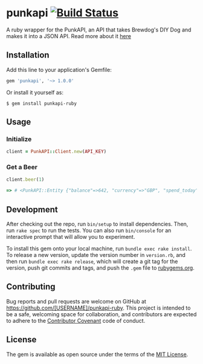 # punkapi [![Build Status](https://travis-ci.org/samjbmason/punkapi-ruby.svg?branch=master)](https://travis-ci.org/samjbmason/punkapi-ruby)

A ruby wrapper for the PunkAPI, an API that takes Brewdog's DIY Dog and makes it into a JSON API. Read more about it [here](https://github.com/samjbmason/punkapi)

## Installation

Add this line to your application's Gemfile:

```ruby
gem 'punkapi', '~> 1.0.0'
```

Or install it yourself as:

```
$ gem install punkapi-ruby
```

## Usage

### Initialize

```ruby
client = PunkAPI::Client.new(API_KEY)
```

### Get a Beer
```ruby
client.beer(1)

=> # <PunkAPI::Entity {"balance"=>642, "currency"=>"GBP", "spend_today"=>0}>}
```

## Development

After checking out the repo, run `bin/setup` to install dependencies. Then, run `rake spec` to run the tests. You can also run `bin/console` for an interactive prompt that will allow you to experiment.

To install this gem onto your local machine, run `bundle exec rake install`. To release a new version, update the version number in `version.rb`, and then run `bundle exec rake release`, which will create a git tag for the version, push git commits and tags, and push the `.gem` file to [rubygems.org](https://rubygems.org).

## Contributing

Bug reports and pull requests are welcome on GitHub at https://github.com/[USERNAME]/punkapi-ruby. This project is intended to be a safe, welcoming space for collaboration, and contributors are expected to adhere to the [Contributor Covenant](http://contributor-covenant.org) code of conduct.


## License

The gem is available as open source under the terms of the [MIT License](http://opensource.org/licenses/MIT).
